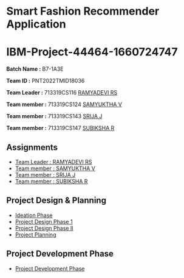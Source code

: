 # Smart Fashion Recommender Application
# IBM-Project-44464-1660724747


**Batch Name :** B7-1A3E

**Team ID :** PNT2022TMID18036

**Team Leader :**  713319CS116 [RAMYADEVI RS](https://github.com/ramya-RS) 

**Team member :**  713319CS124 [SAMYUKTHA V](https://github.com/samyukthavenugopal)

**Team member :**  713319CS143 [SRIJA J](https://github.com/srija1012) 

**Team member :**  713319CS147 [SUBIKSHA R](https://github.com/Subixshaa) 


## Assignments

- [Team Leader : RAMYADEVI RS](#)
- [Team member : SAMYUKTHA V](https://github.com/IBM-EPBL/IBM-Project-44464-1660724747/tree/main/Assignments/Samyuktha%20V%20(Team%20Member%201))
- [Team member : SRIJA J](#)
- [Team member : SUBIKSHA R](#)

## Project Design & Planning

- [Ideation Phase](https://github.com/IBM-EPBL/IBM-Project-44464-1660724747/tree/main/Project%20Design%20%26%20Planning/Ideation%20Phase)
- [Project Design Phase 1](https://github.com/IBM-EPBL/IBM-Project-44464-1660724747/tree/main/Project%20Design%20%26%20Planning/Project%20Design%20Phase%201)
- [Project Design Phase II](https://github.com/IBM-EPBL/IBM-Project-44464-1660724747/tree/main/Project%20Design%20%26%20Planning/Project%20Design%20Phase%20II)
- [Project Planning](https://github.com/IBM-EPBL/IBM-Project-40862-1660636795/tree/main/Project%20Design%20%26%20Planning/Project%20Planning)

## Project Development Phase
- [Project Development Phase](https://github.com/IBM-EPBL/IBM-Project-44464-1660724747/tree/main/Project%20Development%20Phase)
